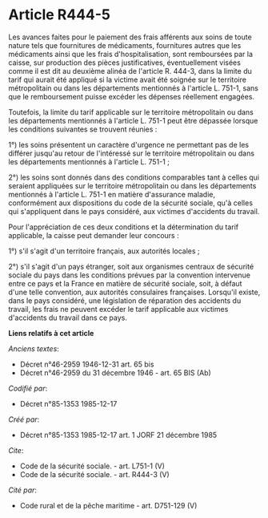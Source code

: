 # Article R444-5

Les avances faites pour le paiement des frais afférents aux soins de toute nature tels que fournitures de médicaments,
fournitures autres que les médicaments ainsi que les frais d'hospitalisation, sont remboursées par la caisse, sur production
des pièces justificatives, éventuellement visées comme il est dit au deuxième alinéa de l'article R. 444-3, dans la limite du
tarif qui aurait été appliqué si la victime avait été soignée sur le territoire métropolitain ou dans les départements
mentionnés à l'article L. 751-1, sans que le remboursement puisse excéder les dépenses réellement engagées. 

Toutefois, la limite du tarif applicable sur le territoire métropolitain ou dans les départements mentionnés à l'article L.
751-1 peut être dépassée lorsque les conditions suivantes se trouvent réunies : 

1°) les soins présentent un caractère d'urgence ne permettant pas de les différer jusqu'au retour de l'intéressé sur le
territoire métropolitain ou dans les départements mentionnés à l'article L. 751-1 ; 

2°) les soins sont donnés dans des conditions comparables tant à celles qui seraient appliquées sur le territoire
métropolitain ou dans les départements mentionnés à l'article L. 751-1 en matière d'assurance maladie, conformément aux
dispositions du code de la sécurité sociale, qu'à celles qui s'appliquent dans le pays considéré, aux victimes d'accidents du
travail. 

Pour l'appréciation de ces deux conditions et la détermination du tarif applicable, la caisse peut demander leur concours : 

1°) s'il s'agit d'un territoire français, aux autorités locales ; 

2°) s'il s'agit d'un pays étranger, soit aux organismes centraux de sécurité sociale du pays dans les conditions prévues par
la convention intervenue entre ce pays et la France en matière de sécurité sociale, soit, à défaut d'une telle convention,
aux autorités consulaires françaises. Lorsqu'il existe, dans le pays considéré, une législation de réparation des accidents
du travail, les frais ne peuvent excéder le tarif applicable aux victimes d'accidents du travail dans ce pays.

**Liens relatifs à cet article**

_Anciens textes_:

  - Décret n°46-2959 1946-12-31 art. 65 bis
  - Décret n°46-2959 du 31 décembre 1946 - art. 65 BIS (Ab)

_Codifié par_:

  - Décret n°85-1353 1985-12-17

_Créé par_:

  - Décret n°85-1353 1985-12-17 art. 1 JORF 21 décembre 1985

_Cite_:

  - Code de la sécurité sociale. - art. L751-1 (V)
  - Code de la sécurité sociale. - art. R444-3 (V)

_Cité par_:

  - Code rural et de la pêche maritime - art. D751-129 (V)
